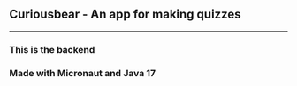 ## Curiousbear - An app for making quizzes

---
### This is the backend
### Made with Micronaut and Java 17